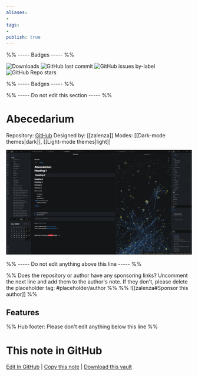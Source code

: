 ```yaml
---
aliases:
- 
tags: 
- 
publish: true
---
```


%% ----- Badges ----- %%

![Downloads](https://img.shields.io/badge/downloads-52-573E7A?style=for-the-badge&logo=)
![GitHub last commit](https://img.shields.io/github/last-commit/zalenza/Abecedarium-theme?color=573E7A&label=last%20update&logo=github&style=for-the-badge)
![GitHub issues by-label](https://img.shields.io/github/issues/zalenza/Abecedarium-theme/help%20wanted?color=573E7A&logo=github&style=for-the-badge) 
![GitHub Repo stars](https://img.shields.io/github/stars/zalenza/Abecedarium-theme?color=573E7A&logo=github&style=for-the-badge)

%% ----- Badges ----- %%

%% ----- Do not edit this section ----- %%

# Abecedarium

Repository: [GitHub](https://github.com/zalenza/Abecedarium-theme)
Designed by: [[zalenza]]
Modes: [[Dark-mode themes|dark]], [[Light-mode themes|light]]



![screenshot](https://github.com/zalenza/Abecedarium-theme/raw/main/abecedarium_dark.png)

%% ----- Do not edit anything above this line ----- %% 

%% Does the repository or author have any sponsoring links? Uncomment the next line and add them to the author's note. If they don't, please delete the placeholder tag: #placeholder/author %%
%% ![[zalenza#Sponsor this author]] %%


## Features



%% Hub footer: Please don't edit anything below this line %%

# This note in GitHub

<span class="git-footer">[Edit In GitHub](https://github.dev/obsidian-community/obsidian-hub/blob/main/02%20-%20Community%20Expansions/02.05%20All%20Community%20Expansions/Themes/Abecedarium.md "git-hub-edit-note") | [Copy this note](https://raw.githubusercontent.com/obsidian-community/obsidian-hub/main/02%20-%20Community%20Expansions/02.05%20All%20Community%20Expansions/Themes/Abecedarium.md "git-hub-copy-note") | [Download this vault](https://github.com/obsidian-community/obsidian-hub/archive/refs/heads/main.zip "git-hub-download-vault") </span>
